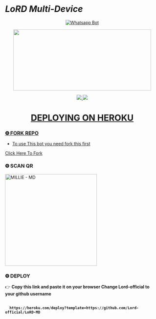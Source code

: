 
# *LoRD Multi-Device*
<div align="center">
  
  [![Whatsapp Bot](https://readme-typing-svg.herokuapp.com?font=times-bold-italic&color=%23F7F7F7&duration=4862&center=true&vCenter=true&lines=WELCOME+TO+LORD+WHATSAPP+BOT)](https://github.com/Lord-official/LoRD-MD)
</div>
<div align="center">
  <img border-radius: 15px src="https://i.imgur.com/D4CwwgN.jpeg" width="450" height="200"/>

<p align="center">
  <a href="https://instagram.com/__light__seeker__3"><img src="https://img.shields.io/badge/Instagram-E4405F?style=for-the-badge&logo=instagram&logoColor=white"/> 
  <a href="https://wa.me/919778383987"><img src="https://img.shields.io/badge/WhatsApp-25D366?style=for-the-badge&logo=whatsapp&logoColor=white" />
</p>
<div align="center">

# DEPLOYING ON HEROKU
  <div align="left">
   
### ⨷ FORK REPO

- To use This bot you need fork this first <br>

[Click Here To Fork](https://github.com/Lord-official/LoRD-MD/fork)

### ⨷ SCAN QR

<a href="https://bit.ly/Millie-QR"><img title="MILLIE - MD" src="https://repl.it/badge/github/quiec/whatsasena" width="300"></a>

### ⨷ DEPLOY
  
  

👉 <b>Copy this link and paste it on your browser Change Lord-official to your github username<b> <br><br>
```
  https://heroku.com/deploy?template=https://github.com/Lord-official/LoRD-MD
```
<br>

      
      
      
      

</div>


<div align="left">
  

